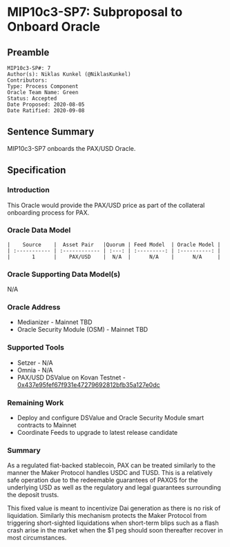 # MIP10c3-SP7: Subproposal to Onboard Oracle

## Preamble
```
MIP10c3-SP#: 7
Author(s): Niklas Kunkel (@NiklasKunkel)
Contributors:
Type: Process Component
Oracle Team Name: Green
Status: Accepted
Date Proposed: 2020-08-05
Date Ratified: 2020-09-08
```

## Sentence Summary
MIP10c3-SP7 onboards the PAX/USD Oracle.

## Specification

### Introduction

This Oracle would provide the PAX/USD price as part of the collateral onboarding process for PAX.

### Oracle Data Model 

    |    Source    |  Asset Pair   |Quorum | Feed Model  | Oracle Model |
    | :----------- | :------------ | :---: | :---------: | :----------: |
    |       1      |    PAX/USD    |  N/A  |      N/A    |      N/A     |


### Oracle Supporting Data Model(s)

N/A

### Oracle Address
- Medianizer - Mainnet TBD
- Oracle Security Module (OSM) - Mainnet TBD
    
### Supported Tools
- Setzer - N/A
- Omnia - N/A
- PAX/USD DSValue on Kovan Testnet - [0x437e95fef67f931e47279692812bfb35a127e0dc](https://kovan.etherscan.io/address/0x437e95fef67f931e47279692812bfb35a127e0dc)

### Remaining Work

- Deploy and configure DSValue and Oracle Security Module smart contracts to Mainnet
- Coordinate Feeds to upgrade to latest release candidate

### Summary

As a regulated fiat-backed stablecoin, PAX can be treated similarly to the manner the Maker Protocol handles USDC and TUSD. This is a relatively safe operation due to the redeemable guarantees of PAXOS for the underlying USD as well as the regulatory and legal guarantees surrounding the deposit trusts.

This fixed value is meant to incentivize Dai generation as there is no risk of liquidation. Similarly this mechanism protects the Maker Protocol from triggering short-sighted liquidations when short-term blips such as a flash crash arise in the market when the $1 peg should soon thereafter recover in most circumstances.
